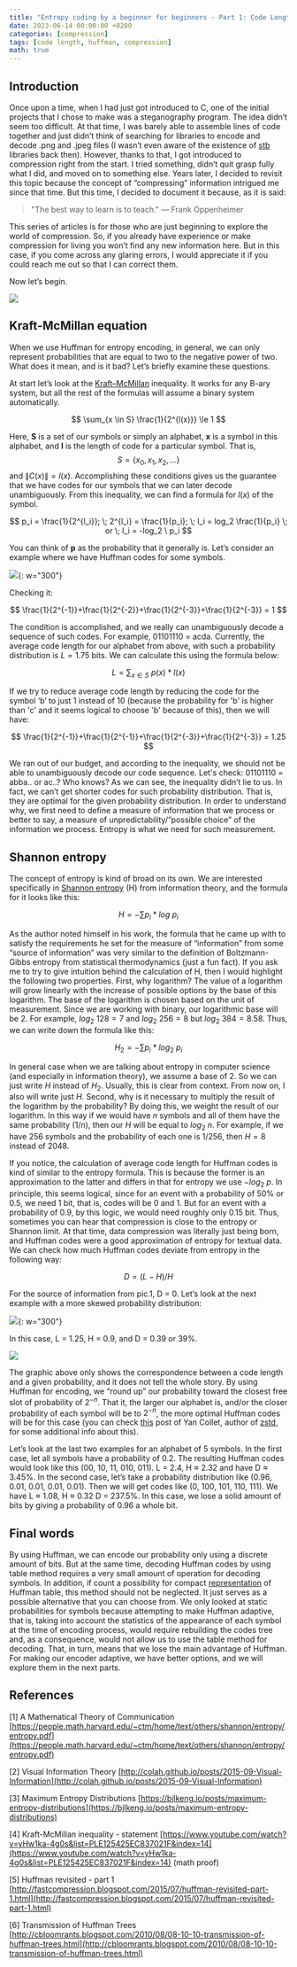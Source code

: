```yaml
---
title: "Entropy coding by a beginner for beginners - Part 1: Code Length"
date: 2023-06-14 00:00:00 +0200
categories: [compression]
tags: [code length, huffman, compression]
math: true
---
```


## Introduction

Once upon a time, when I had just got introduced to C, one of the initial projects that I chose to make was a steganography program. The idea didn’t seem too difficult. At that time, I was barely able to assemble lines of code together and just didn’t think of searching for libraries to encode and decode .png and .jpeg files (I wasn’t even aware of the existence of [stb](https://github.com/nothings/stb) libraries back then). However, thanks to that, I got introduced to compression right from the start. I tried something, didn’t quit grasp fully what I did, and moved on to something else. Years later, I decided to revisit this topic because the concept of “compressing” information intrigued me since that time. But this time, I decided to document it because, as it is said:

> "The best way to learn is to teach." — Frank Oppenheimer

This series of articles is for those who are just beginning to explore the world of compression. So, if you already have experience or make compression for living you won’t find any new information here. But in this case, if you come across any glaring errors, I would appreciate it if you could reach me out so that I can correct them.

Now let’s begin.

![](/assets/img/post/etr-enc-1/rm_com_mem.jpg)

## Kraft-McMillan equation

When we use Huffman for entropy encoding, in general, we can only represent probabilities that are equal to two to the negative power of two. What does it mean, and is it bad? Let’s briefly examine these questions.

At start let’s look at the [Kraft–McMillan](https://en.wikipedia.org/wiki/Kraft%E2%80%93McMillan_inequality) inequality. It works for any B-ary system, but all the rest of the formulas will assume a binary system automatically.

$$ \sum_{x \in S} \frac{1}{2^{l(x)}} \le 1 $$

Here, **S** is a set of our symbols or simply an alphabet, **x** is a symbol in this alphabet, and **l** is the length of code for a particular symbol. That is, $$S = \{x_0, x_1, x_2, \dots\}$$ and $\|C(x)\| = l(x)$. Accomplishing these conditions gives us the guarantee that we have codes for our symbols that we can later decode unambiguously. From this inequality, we can find a formula for $l(x)$ of the symbol.

$$ p_i = \frac{1}{2^{l_i}}; \; 2^{l_i} = \frac{1}{p_i}; \; l_i = log_2 \frac{1}{p_i} \; or \; l_i = -log_2 \ p_i $$

You can think of **p** as the probability that it generally is. Let’s consider an example where we have Huffman codes for some symbols.

![](/assets/img/post/etr-enc-1/log.png){: w="300"}

Checking it:

$$ \frac{1}{2^{-1}}+\frac{1}{2^{-2}}+\frac{1}{2^{-3}}+\frac{1}{2^{-3}} = 1 $$

The condition is accomplished, and we really can unambiguously decode a sequence of such codes. For example, 01101110 = acda. Currently, the average code length for our alphabet from above, with such a probability distribution is $L = 1.75$ bits. We can calculate this using the formula below:

$$ L = \sum_{x \in S} \ p(x) * l(x) $$

If we try to reduce average code length by reducing the code for the symbol ‘b’ to just 1 instead of 10 (because the probability for 'b' is higher than 'c' and it seems logical to choose 'b' because of this), then we will have:

$$ \frac{1}{2^{-1}}+\frac{1}{2^{-1}}+\frac{1}{2^{-3}}+\frac{1}{2^{-3}} = 1.25 $$

We ran out of our budget, and according to the inequality, we should not be able to unambiguously decode our code sequence. Let's check: 01101110 = abba.. or ac..? Who knows? As we can see, the inequality didn’t lie to us. In fact, we can’t get shorter codes for such probability distribution. That is, they are optimal for the given probability distribution. In order to understand why, we first need to define a measure of information that we process or better to say, a measure of unpredictability/”possible choice” of the information we process. Entropy is what we need for such measurement.

## Shannon entropy

The concept of entropy is kind of broad on its own. We are interested specifically in [Shannon entropy](https://en.wikipedia.org/wiki/Entropy_(information_theory)) (H) from information theory, and the formula for it looks like this:

$$ H = -\sum_{} p_i * log \ p_i $$

As the author noted himself in his work, the formula that he came up with to satisfy the requirements he set for the measure of “information” from some “source of information” was very similar to the definition of Boltzmann-Gibbs entropy from statistical thermodynamics (just a fun fact). If you ask me to try to give intuition behind the calculation of H, then I would highlight the following two properties. First, why logarithm? The value of a logarithm will grow linearly with the increase of possible options by the base of this logarithm. The base of the logarithm is chosen based on the unit of measurement. Since we are working with binary, our logarithmic base will be 2. For example, $log_2 \ 128 = 7$ and $log_2 \ 256 = 8$ but $log_2 \ 384 = 8.58$. Thus, we can write down the formula like this:

$$ H_2 = -\sum_{} p_i * log_2 \ p_i $$

In general case when we are talking about entropy in computer science (and especially in information theory), we assume a base of 2. So we can just write $H$ instead of $H_2$. Usually, this is clear from context. From now on, I also will write just $H$. Second, why is it necessary to multiply the result of the logarithm by the probability? By doing this, we weight the result of our logarithm. In this way if we would have $n$ symbols and all of them have the same probability $(1/n)$, then our $H$ will be equal to $log_2 \ n$. For example, if we have 256 symbols and the probability of each one is $1/256$, then $H = 8$ instead of 2048.

If you notice, the calculation of average code length for Huffman codes is kind of similar to the entropy formula. This is because the former is an approximation to the latter and differs in that for entropy we use $-log_2\ p$. In principle, this seems logical, since for an event with a probability of 50% or 0.5, we need 1 bit, that is, codes will be 0 and 1. But for an event with a probability of 0.9, by this logic, we would need roughly only 0.15 bit. Thus, sometimes you can hear that compression is close to the entropy or Shannon limit. At that time, data compression was literally just being born, and Huffman codes were a good approximation of entropy for textual data. We can check how much Huffman codes deviate from entropy in the following way:

$$D = (L - H) / H$$

For the source of information from pic.1, D = 0. Let’s look at the next example with a more skewed probability distribution:

![](/assets/img/post/etr-enc-1/skew.png){: w="300"}

In this case, L = 1.25, H = 0.9, and D = 0.39 or 39%. 

![](/assets/img/post/etr-enc-1/code_len_en.png)

The graphic above only shows the correspondence between a code length and a given probability, and it does not tell the whole story. By using Huffman for encoding, we “round up” our probability toward the closest free slot of probability of $2^{-n}$. That it, the larger our alphabet is, and/or the closer probability of each symbol will be to $2^{-n}$, the more optimal Huffman codes will be for this case (you can check [this](http://fastcompression.blogspot.com/2015/07/huffman-revisited-part-1.html) post of Yan Collet, author of [zstd](https://github.com/facebook/zstd), for some additional info about this).

Let’s look at the last two examples for an alphabet of 5 symbols. In the first case, let all symbols have a probability of 0.2. The resulting Huffman codes would look like this (00, 10, 11, 010, 011). L = 2.4, H ≈ 2.32 and have D ≈ 3.45%. In the second case, let’s take a probability distribution like (0.96, 0.01, 0.01, 0.01, 0.01). Then we will get codes like (0, 100, 101, 110, 111).  We have L ≈ 1.08, H ≈ 0.32 D = 237.5%. In this case, we lose a solid amount of bits by giving a probability of 0.96 a whole bit.

## Final words

By using Huffman, we can encode our probability only using a discrete amount of bits. But at the same time, decoding Huffman codes by using table method requires a very small amount of operation for decoding symbols. In addition, if count a possibility for compact [representation](http://cbloomrants.blogspot.com/2010/08/08-10-10-transmission-of-huffman-trees.html) of Huffman table, this method should not be neglected. It just serves as a possible alternative that you can choose from. We only looked at static probabilities for symbols because attempting to make Huffman adaptive, that is, taking into account the statistics of the appearance of each symbol at the time of encoding process, would require rebuilding the codes tree and, as a consequence, would not allow us to use the table method for decoding. That, in turn, means that we lose the main advantage of Huffman.  For making our encoder adaptive, we have better options, and we will explore them in the next parts.

## References

\[1\] A Mathematical Theory of Communication [https://people.math.harvard.edu/~ctm/home/text/others/shannon/entropy/entropy.pdf](https://people.math.harvard.edu/~ctm/home/text/others/shannon/entropy/entropy.pdf)

\[2\] Visual Information Theory [http://colah.github.io/posts/2015-09-Visual-Information](http://colah.github.io/posts/2015-09-Visual-Information)

\[3\] Maximum Entropy Distributions [https://bjlkeng.io/posts/maximum-entropy-distributions](https://bjlkeng.io/posts/maximum-entropy-distributions)

\[4\] Kraft-McMillan inequality - statement [https://www.youtube.com/watch?v=yHw1ka-4g0s&list=PLE125425EC837021F&index=14](https://www.youtube.com/watch?v=yHw1ka-4g0s&list=PLE125425EC837021F&index=14) (math proof)

\[5\] Huffman revisited - part 1 [http://fastcompression.blogspot.com/2015/07/huffman-revisited-part-1.html](http://fastcompression.blogspot.com/2015/07/huffman-revisited-part-1.html)

\[6\] Transmission of Huffman Trees [http://cbloomrants.blogspot.com/2010/08/08-10-10-transmission-of-huffman-trees.html](http://cbloomrants.blogspot.com/2010/08/08-10-10-transmission-of-huffman-trees.html)